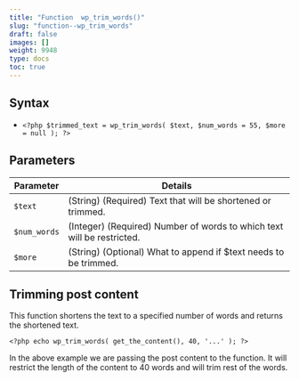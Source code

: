 ```yaml
---
title: "Function  wp_trim_words()"
slug: "function--wp_trim_words"
draft: false
images: []
weight: 9948
type: docs
toc: true
---
```


## Syntax
- `<?php $trimmed_text = wp_trim_words( $text, $num_words = 55, $more = null ); ?>`



## Parameters
| Parameter  | Details |
| ---------- | ------- |
| `$text`  | (String) (Required) Text that will be shortened or trimmed. |
| `$num_words`  | (Integer) (Required) Number of words to which text will be restricted. |
| `$more`  | (String) (Optional) What to append if $text needs to be trimmed. |

## Trimming post content
This function shortens the text to a specified number of words and returns the shortened text.

    <?php echo wp_trim_words( get_the_content(), 40, '...' ); ?>

In the above example we are passing the post content to the function. It will restrict the length of the content to 40 words and will trim rest of the words.

